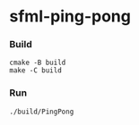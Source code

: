 # sfml-ping-pong

### Build

```
cmake -B build
make -C build
```

### Run

```
./build/PingPong
```
